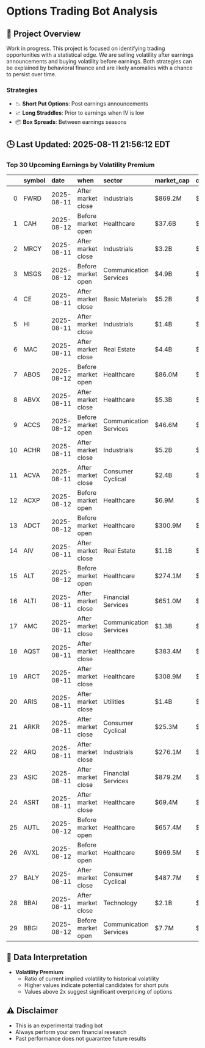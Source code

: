 # Options Trading Bot Analysis

## 🚀 Project Overview
Work in progress. This project is focused on identifying trading opportunities with a statistical edge.
We are selling volatility after earnings announcements and buying volatility before earnings.
Both strategies can be explained by behavioral finance and are likely anomalies with a chance to persist over time.

### Strategies
- 📉 **Short Put Options**: Post earnings announcements
- 📈 **Long Straddles**: Prior to earnings when IV is low
- 📦 **Box Spreads**: Between earnings seasons

## 🕒 Last Updated: 2025-08-11 21:56:12 EDT

### Top 30 Upcoming Earnings by Volatility Premium

|    | symbol   | date       | when               | sector                 | market_cap   | close   | hv_current   | iv_current   | vol_premium   |
|---:|:---------|:-----------|:-------------------|:-----------------------|:-------------|:--------|:-------------|:-------------|:--------------|
|  0 | FWRD     | 2025-08-11 | After market close | Industrials            | $869.2M      | $30.25  | 44.88%       | 75.28%       | 1.68x         |
|  1 | CAH      | 2025-08-12 | Before market open | Healthcare             | $37.6B       | $157.41 | 18.93%       | 30.68%       | 1.62x         |
|  2 | MRCY     | 2025-08-11 | After market close | Industrials            | $3.2B        | $52.83  | 33.12%       | 50.32%       | 1.52x         |
|  3 | MSGS     | 2025-08-12 | Before market open | Communication Services | $4.9B        | $199.32 | 17.36%       | 26.34%       | 1.52x         |
|  4 | CE       | 2025-08-11 | After market close | Basic Materials        | $5.2B        | $48.05  | 48.65%       | 67.79%       | 1.39x         |
|  5 | HI       | 2025-08-11 | After market close | Industrials            | $1.4B        | $19.72  | 44.60%       | 58.40%       | 1.31x         |
|  6 | MAC      | 2025-08-11 | After market close | Real Estate            | $4.4B        | $16.69  | 30.01%       | 37.43%       | 1.25x         |
|  7 | ABOS     | 2025-08-12 | Before market open | Healthcare             | $86.0M       | $1.36   | nan%         | nan%         | nanx          |
|  8 | ABVX     | 2025-08-11 | After market close | Healthcare             | $5.3B        | $70.13  | nan%         | nan%         | nanx          |
|  9 | ACCS     | 2025-08-12 | Before market open | Communication Services | $46.6M       | $12.25  | nan%         | nan%         | nanx          |
| 10 | ACHR     | 2025-08-11 | After market close | Industrials            | $5.2B        | $9.72   | nan%         | nan%         | nanx          |
| 11 | ACVA     | 2025-08-11 | After market close | Consumer Cyclical      | $2.4B        | $13.62  | nan%         | nan%         | nanx          |
| 12 | ACXP     | 2025-08-12 | Before market open | Healthcare             | $6.9M        | $4.44   | nan%         | nan%         | nanx          |
| 13 | ADCT     | 2025-08-12 | Before market open | Healthcare             | $300.9M      | $2.68   | nan%         | nan%         | nanx          |
| 14 | AIV      | 2025-08-11 | After market close | Real Estate            | $1.1B        | $8.04   | nan%         | nan%         | nanx          |
| 15 | ALT      | 2025-08-12 | Before market open | Healthcare             | $274.1M      | $3.45   | nan%         | nan%         | nanx          |
| 16 | ALTI     | 2025-08-11 | After market close | Financial Services     | $651.0M      | $4.56   | nan%         | nan%         | nanx          |
| 17 | AMC      | 2025-08-11 | After market close | Communication Services | $1.3B        | $2.93   | nan%         | nan%         | nanx          |
| 18 | AQST     | 2025-08-11 | After market close | Healthcare             | $383.4M      | $3.90   | nan%         | nan%         | nanx          |
| 19 | ARCT     | 2025-08-11 | After market close | Healthcare             | $308.9M      | $11.91  | nan%         | nan%         | nanx          |
| 20 | ARIS     | 2025-08-11 | After market close | Utilities              | $1.4B        | $23.62  | nan%         | nan%         | nanx          |
| 21 | ARKR     | 2025-08-11 | After market close | Consumer Cyclical      | $25.3M       | $6.89   | nan%         | nan%         | nanx          |
| 22 | ARQ      | 2025-08-11 | After market close | Industrials            | $276.1M      | $6.62   | nan%         | nan%         | nanx          |
| 23 | ASIC     | 2025-08-11 | After market close | Financial Services     | $879.2M      | $19.09  | nan%         | nan%         | nanx          |
| 24 | ASRT     | 2025-08-11 | After market close | Healthcare             | $69.4M       | $0.73   | nan%         | nan%         | nanx          |
| 25 | AUTL     | 2025-08-12 | Before market open | Healthcare             | $657.4M      | $2.33   | nan%         | nan%         | nanx          |
| 26 | AVXL     | 2025-08-12 | Before market open | Healthcare             | $969.5M      | $11.08  | nan%         | nan%         | nanx          |
| 27 | BALY     | 2025-08-11 | After market close | Consumer Cyclical      | $487.7M      | $9.60   | nan%         | nan%         | nanx          |
| 28 | BBAI     | 2025-08-11 | After market close | Technology             | $2.1B        | $7.14   | nan%         | nan%         | nanx          |
| 29 | BBGI     | 2025-08-12 | Before market open | Communication Services | $7.7M        | $4.30   | nan%         | nan%         | nanx          |

## 📝 Data Interpretation

- **Volatility Premium**: 
  - Ratio of current implied volatility to historical volatility
  - Higher values indicate potential candidates for short puts
  - Values above 2x suggest significant overpricing of options

## ⚠️ Disclaimer
- This is an experimental trading bot
- Always perform your own financial research
- Past performance does not guarantee future results
